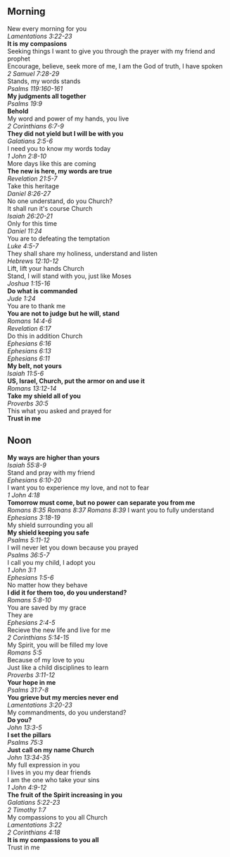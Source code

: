 ## Morning

New every morning for you  
_Lamentations 3:22-23_  
**It is my compasions**  
Seeking things I want to give you through the prayer with my friend and prophet  
Encourage, believe, seek more of me, I am the God of truth, I have spoken  
_2 Samuel 7:28-29_  
Stands, my words stands  
_Psalms 119:160-161_  
**My judgments all together**  
_Psalms 19:9_  
**Behold**  
My word and power of my hands, you live  
_2 Corinthians 6:7-9_  
**They did not yield but I will be with you**  
_Galatians 2:5-6_  
I need you to know my words today  
_1 John 2:8-10_  
More days like this are coming  
**The new is here, my words are true**  
_Revelation 21:5-7_  
Take this heritage  
_Daniel 8:26-27_  
No one understand, do you Church?  
It shall run it's course Church  
_Isaiah 26:20-21_  
Only for this time  
_Daniel 11:24_  
You are to defeating the temptation  
_Luke 4:5-7_  
They shall share my holiness, understand and listen  
_Hebrews 12:10-12_  
Lift, lift your hands Church  
Stand, I will stand with you, just like Moses  
_Joshua 1:15-16_  
**Do what is commanded**  
_Jude 1:24_  
You are to thank me  
**You are not to judge but he will, stand**  
_Romans 14:4-6_  
_Revelation 6:17_  
Do this in addition Church  
_Ephesians 6:16_  
_Ephesians 6:13_  
_Ephesians 6:11_  
**My belt, not yours**  
_Isaiah 11:5-6_  
**US, Israel, Church, put the armor on and use it**  
_Romans 13:12-14_  
**Take my shield all of you**  
_Proverbs 30:5_  
This what you asked and prayed for  
**Trust in me**  

## Noon

**My ways are higher than yours**  
_Isaiah 55:8-9_  
Stand and pray with my friend  
_Ephesians 6:10-20_  
I want you to experience my love, and not to fear  
_1 John 4:18_  
**Tomorrow must come, but no power can separate you from me**  
_Romans 8:35_
_Romans 8:37_
_Romans 8:39_
I want you to fully understand  
_Ephesians 3:18-19_  
My shield surrounding you all  
**My shield keeping you safe**  
_Psalms 5:11-12_  
I will never let you down because you prayed  
_Psalms 36:5-7_  
I call you my child, I adopt you  
_1 John 3:1_  
_Ephesians 1:5-6_  
No matter how they behave  
**I did it for them too, do you understand?**  
_Romans 5:8-10_  
You are saved by my grace  
They are  
_Ephesians 2:4-5_  
Recieve the new life and live for me  
_2 Corinthians 5:14-15_  
My Spirit, you will be filled my love  
_Romans 5:5_  
Because of my love to you  
Just like a child disciplines to learn  
_Proverbs 3:11-12_  
**Your hope in me**  
_Psalms 31:7-8_  
**You grieve but my mercies never end**  
_Lamentations 3:20-23_  
My commandments, do you understand?  
**Do you?**  
_John 13:3-5_  
**I set the pillars**  
_Psalms 75:3_  
**Just call on my name Church**  
_John 13:34-35_  
My full expression in you  
I lives in you my dear friends  
I am the one who take your sins  
_1 John 4:9-12_  
**The fruit of the Spirit increasing in you**  
_Galatians 5:22-23_  
_2 Timothy 1:7_  
My compassions to you all Church  
_Lamentations 3:22_  
_2 Corinthians 4:18_  
**It is my compassions to you all**  
Trust in me  
